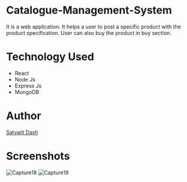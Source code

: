 # Catalogue-Management-System
It is a web application. It helps a user to post a specific product with the product specification.
User can also buy the product in buy section.

# Technology Used
+ React
+ Node Js
+ Express Js
+ MongoDB

# Author
[Satyajit Dash](https://github.com/satyajitdash61)

# Screenshots
![Capture18](https://user-images.githubusercontent.com/32846765/71160251-34276c80-226d-11ea-9a5f-68b85984126b.PNG)
![Capture19](https://user-images.githubusercontent.com/32846765/71160265-3db0d480-226d-11ea-94aa-c1184212b715.PNG)

